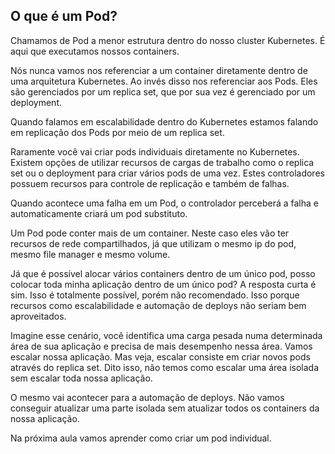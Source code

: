 ## O que é um Pod?

Chamamos de Pod a menor estrutura dentro do nosso cluster Kubernetes. É aqui que executamos nossos containers.

Nós nunca vamos nos referenciar a um container diretamente dentro de uma arquitetura Kubernetes. Ao invés disso nos referenciar aos Pods. Eles são gerenciados por um replica set, que por sua vez é gerenciado por um deployment.

Quando falamos em escalabilidade dentro do Kubernetes estamos falando em replicação dos Pods por meio de um replica set.

Raramente você vai criar pods individuais diretamente no Kubernetes. Existem opções de utilizar recursos de cargas de trabalho como o replica set ou o deployment para criar vários pods de uma vez. Estes controladores possuem recursos para controle de replicação e também de falhas.

Quando acontece uma falha em um Pod, o controlador perceberá a falha e automaticamente criará um pod substituto.

Um Pod pode conter mais de um container. Neste caso eles vão ter recursos de rede compartilhados, já que utilizam o mesmo ip do pod, mesmo file manager e mesmo volume.

Já que é possível alocar vários containers dentro de um único pod, posso colocar toda minha aplicação dentro de um único pod? A resposta curta é sim. Isso é totalmente possível, porém não recomendado. Isso porque recursos como escalabilidade e automação de deploys não seriam bem aproveitados.

Imagine esse cenário, você identifica uma carga pesada numa determinada área de sua aplicação e precisa de mais desempenho nessa área. Vamos escalar nossa aplicação. Mas veja, escalar consiste em criar novos pods através do replica set. Dito isso, não temos como escalar uma área isolada sem escalar toda nossa aplicação.

O mesmo vai acontecer para a automação de deploys. Não vamos conseguir atualizar uma parte isolada sem atualizar todos os containers da nossa aplicação.

Na próxima aula vamos aprender como criar um pod individual.
